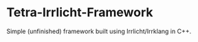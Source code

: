 Tetra-Irrlicht-Framework
========================

Simple (unfinished) framework built using Irrlicht/Irrklang in C++.